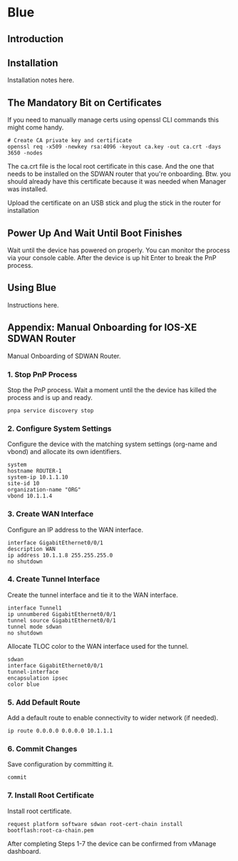 # Blue

## Introduction

## Installation

Installation notes here.

## The Mandatory Bit on Certificates

If you need to manually manage certs using openssl CLI commands this might come handy.

````
# Create CA private key and certificate
openssl req -x509 -newkey rsa:4096 -keyout ca.key -out ca.crt -days 3650 -nodes
````

The ca.crt file is the local root certificate in this case. And the one that needs to be installed on the SDWAN router that you're onboarding. Btw. you should already have this certificate because it was needed when Manager was installed. 

Upload the certificate on an USB stick and plug the stick in the router for installation

## Power Up And Wait Until Boot Finishes

Wait until the device has powered on properly. You can monitor the process via your console cable. 
After the device is up hit Enter to break the PnP process. 

## Using Blue

Instructions here.

## Appendix: Manual Onboarding for IOS-XE SDWAN Router

Manual Onboarding of SDWAN Router.

### 1. Stop PnP Process

Stop the PnP process. Wait a moment until the the device has killed the process and is up and ready. 

```
pnpa service discovery stop
```

### 2. Configure System Settings

Configure the device with the matching system settings (org-name and vbond) and allocate its own identifiers. 

```
system
hostname ROUTER-1
system-ip 10.1.1.10
site-id 10
organization-name "ORG"
vbond 10.1.1.4
```

### 3. Create WAN Interface 

Configure an IP address to the WAN interface. 

```
interface GigabitEthernet0/0/1
description WAN
ip address 10.1.1.8 255.255.255.0
no shutdown
```

### 4. Create Tunnel Interface

Create the tunnel interface and tie it to the WAN interface.

```
interface Tunnel1
ip unnumbered GigabitEthernet0/0/1
tunnel source GigabitEthernet0/0/1
tunnel mode sdwan
no shutdown
```

Allocate TLOC color to the WAN interface used for the tunnel. 

```
sdwan
interface GigabitEthernet0/0/1
tunnel-interface
encapsulation ipsec
color blue
```

### 5. Add Default Route

Add a default route to enable connectivity to wider network (if needed). 

```
ip route 0.0.0.0 0.0.0.0 10.1.1.1
```

### 6. Commit Changes 

Save configuration by committing it.

```
commit
```

### 7. Install Root Certificate

Install root certificate. 

```
request platform software sdwan root-cert-chain install bootflash:root-ca-chain.pem
```

After completing Steps 1-7 the device can be confirmed from vManage dashboard. 
